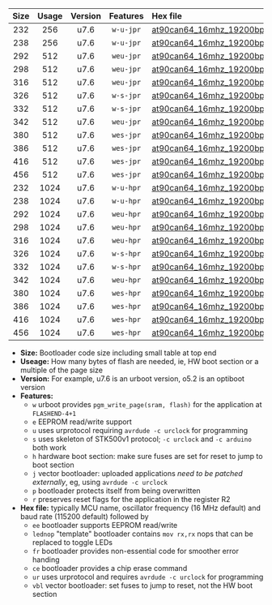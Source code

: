 |Size|Usage|Version|Features|Hex file|
|:-:|:-:|:-:|:-:|:--|
|232|256|u7.6|`w-u-jpr`|[at90can64_16mhz_19200bps_ur_vbl.hex](https://raw.githubusercontent.com/stefanrueger/urboot/main/at90can64_16mhz_19200bps_ur_vbl.hex)|
|238|256|u7.6|`w-u-jpr`|[at90can64_16mhz_19200bps_lednop_ur_vbl.hex](https://raw.githubusercontent.com/stefanrueger/urboot/main/at90can64_16mhz_19200bps_lednop_ur_vbl.hex)|
|292|512|u7.6|`weu-jpr`|[at90can64_16mhz_19200bps_ee_ur_vbl.hex](https://raw.githubusercontent.com/stefanrueger/urboot/main/at90can64_16mhz_19200bps_ee_ur_vbl.hex)|
|298|512|u7.6|`weu-jpr`|[at90can64_16mhz_19200bps_ee_lednop_ur_vbl.hex](https://raw.githubusercontent.com/stefanrueger/urboot/main/at90can64_16mhz_19200bps_ee_lednop_ur_vbl.hex)|
|316|512|u7.6|`weu-jpr`|[at90can64_16mhz_19200bps_ee_lednop_fr_ur_vbl.hex](https://raw.githubusercontent.com/stefanrueger/urboot/main/at90can64_16mhz_19200bps_ee_lednop_fr_ur_vbl.hex)|
|326|512|u7.6|`w-s-jpr`|[at90can64_16mhz_19200bps_vbl.hex](https://raw.githubusercontent.com/stefanrueger/urboot/main/at90can64_16mhz_19200bps_vbl.hex)|
|332|512|u7.6|`w-s-jpr`|[at90can64_16mhz_19200bps_lednop_vbl.hex](https://raw.githubusercontent.com/stefanrueger/urboot/main/at90can64_16mhz_19200bps_lednop_vbl.hex)|
|342|512|u7.6|`weu-jpr`|[at90can64_16mhz_19200bps_ee_lednop_fr_ce_ur_vbl.hex](https://raw.githubusercontent.com/stefanrueger/urboot/main/at90can64_16mhz_19200bps_ee_lednop_fr_ce_ur_vbl.hex)|
|380|512|u7.6|`wes-jpr`|[at90can64_16mhz_19200bps_ee_vbl.hex](https://raw.githubusercontent.com/stefanrueger/urboot/main/at90can64_16mhz_19200bps_ee_vbl.hex)|
|386|512|u7.6|`wes-jpr`|[at90can64_16mhz_19200bps_ee_lednop_vbl.hex](https://raw.githubusercontent.com/stefanrueger/urboot/main/at90can64_16mhz_19200bps_ee_lednop_vbl.hex)|
|416|512|u7.6|`wes-jpr`|[at90can64_16mhz_19200bps_ee_lednop_fr_vbl.hex](https://raw.githubusercontent.com/stefanrueger/urboot/main/at90can64_16mhz_19200bps_ee_lednop_fr_vbl.hex)|
|456|512|u7.6|`wes-jpr`|[at90can64_16mhz_19200bps_ee_lednop_fr_ce_vbl.hex](https://raw.githubusercontent.com/stefanrueger/urboot/main/at90can64_16mhz_19200bps_ee_lednop_fr_ce_vbl.hex)|
|232|1024|u7.6|`w-u-hpr`|[at90can64_16mhz_19200bps_ur.hex](https://raw.githubusercontent.com/stefanrueger/urboot/main/at90can64_16mhz_19200bps_ur.hex)|
|238|1024|u7.6|`w-u-hpr`|[at90can64_16mhz_19200bps_lednop_ur.hex](https://raw.githubusercontent.com/stefanrueger/urboot/main/at90can64_16mhz_19200bps_lednop_ur.hex)|
|292|1024|u7.6|`weu-hpr`|[at90can64_16mhz_19200bps_ee_ur.hex](https://raw.githubusercontent.com/stefanrueger/urboot/main/at90can64_16mhz_19200bps_ee_ur.hex)|
|298|1024|u7.6|`weu-hpr`|[at90can64_16mhz_19200bps_ee_lednop_ur.hex](https://raw.githubusercontent.com/stefanrueger/urboot/main/at90can64_16mhz_19200bps_ee_lednop_ur.hex)|
|316|1024|u7.6|`weu-hpr`|[at90can64_16mhz_19200bps_ee_lednop_fr_ur.hex](https://raw.githubusercontent.com/stefanrueger/urboot/main/at90can64_16mhz_19200bps_ee_lednop_fr_ur.hex)|
|326|1024|u7.6|`w-s-hpr`|[at90can64_16mhz_19200bps.hex](https://raw.githubusercontent.com/stefanrueger/urboot/main/at90can64_16mhz_19200bps.hex)|
|332|1024|u7.6|`w-s-hpr`|[at90can64_16mhz_19200bps_lednop.hex](https://raw.githubusercontent.com/stefanrueger/urboot/main/at90can64_16mhz_19200bps_lednop.hex)|
|342|1024|u7.6|`weu-hpr`|[at90can64_16mhz_19200bps_ee_lednop_fr_ce_ur.hex](https://raw.githubusercontent.com/stefanrueger/urboot/main/at90can64_16mhz_19200bps_ee_lednop_fr_ce_ur.hex)|
|380|1024|u7.6|`wes-hpr`|[at90can64_16mhz_19200bps_ee.hex](https://raw.githubusercontent.com/stefanrueger/urboot/main/at90can64_16mhz_19200bps_ee.hex)|
|386|1024|u7.6|`wes-hpr`|[at90can64_16mhz_19200bps_ee_lednop.hex](https://raw.githubusercontent.com/stefanrueger/urboot/main/at90can64_16mhz_19200bps_ee_lednop.hex)|
|416|1024|u7.6|`wes-hpr`|[at90can64_16mhz_19200bps_ee_lednop_fr.hex](https://raw.githubusercontent.com/stefanrueger/urboot/main/at90can64_16mhz_19200bps_ee_lednop_fr.hex)|
|456|1024|u7.6|`wes-hpr`|[at90can64_16mhz_19200bps_ee_lednop_fr_ce.hex](https://raw.githubusercontent.com/stefanrueger/urboot/main/at90can64_16mhz_19200bps_ee_lednop_fr_ce.hex)|

- **Size:** Bootloader code size including small table at top end
- **Useage:** How many bytes of flash are needed, ie, HW boot section or a multiple of the page size
- **Version:** For example, u7.6 is an urboot version, o5.2 is an optiboot version
- **Features:**
  + `w` urboot provides `pgm_write_page(sram, flash)` for the application at `FLASHEND-4+1`
  + `e` EEPROM read/write support
  + `u` uses urprotocol requiring `avrdude -c urclock` for programming
  + `s` uses skeleton of STK500v1 protocol; `-c urclock` and `-c arduino` both work
  + `h` hardware boot section: make sure fuses are set for reset to jump to boot section
  + `j` vector bootloader: uploaded applications *need to be patched externally*, eg, using `avrdude -c urclock`
  + `p` bootloader protects itself from being overwritten
  + `r` preserves reset flags for the application in the register R2
- **Hex file:** typically MCU name, oscillator frequency (16 MHz default) and baud rate (115200 default) followed by
  + `ee` bootloader supports EEPROM read/write
  + `lednop` "template" bootloader contains `mov rx,rx` nops that can be replaced to toggle LEDs
  + `fr` bootloader provides non-essential code for smoother error handing
  + `ce` bootloader provides a chip erase command
  + `ur` uses urprotocol and requires `avrdude -c urclock` for programming
  + `vbl` vector bootloader: set fuses to jump to reset, not the HW boot section
